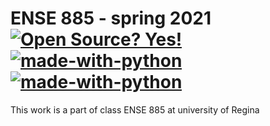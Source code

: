 # ENSE 885 - spring 2021 [![Open Source? Yes!](https://badgen.net/badge/Open%20Source%20%3F/Yes%21/blue?icon=github)](https://github.com/Naereen/badges/)[![made-with-python](https://img.shields.io/badge/Made%20with-Python-1f425f.svg)](https://www.python.org/)[![made-with-python](https://img.shields.io/badge/Made%20with-Python-1f425f.svg)](https://www.python.org/)



 This work is a part of class ENSE 885 at university of Regina
